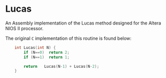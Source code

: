 # Lucas

An Assembly implementation of the Lucas method designed for the Altera NIOS II processor.

The original `C` implementation of this routine is found below:

```C
	int Lucas(int N) {
    	if (N==0)  return 2;
    	if (N==1)  return 1;

   		return   Lucas(N-1) + Lucas(N-2);
	}
```


